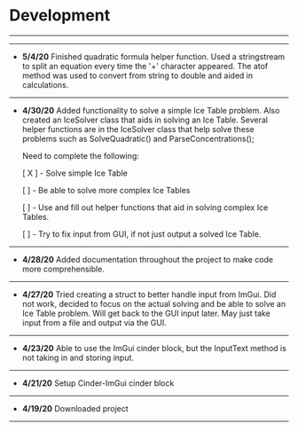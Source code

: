 # Development
---
---
- **5/4/20** Finished quadratic formula helper function. Used
    a stringstream to split an equation every time the '+' 
    character appeared. The atof method was used to convert
    from string to double and aided in calculations. 
---
- **4/30/20** Added functionality to solve a simple Ice Table
    problem. Also created an IceSolver class that aids in solving
    an Ice Table. Several helper functions are in the IceSolver
    class that help solve these problems such as SolveQuadratic()
    and ParseConcentrations(); 
    
    Need to complete the following:
    
   [ X ] - Solve simple Ice Table
    
   [ ] - Be able to solve more complex Ice Tables
    
   [ ] - Use and fill out helper functions that aid in solving
          complex Ice Tables.
          
   [ ] - Try to fix input from GUI, if not just output a solved
          Ice Table.
---
- **4/28/20** Added documentation throughout the project
    to make code more comprehensible. 
---
- **4/27/20** Tried creating a struct to better handle input
    from ImGui. Did not work, decided to focus on the
    actual solving and be able to solve an Ice Table problem.
    Will get back to the GUI input later. May just take input
    from a file and output via the GUI.
---
- **4/23/20** Able to use the ImGui cinder block, but 
    the InputText method is not taking in and storing input.
---
- **4/21/20** Setup Cinder-ImGui cinder block
---
- **4/19/20** Downloaded project
---
